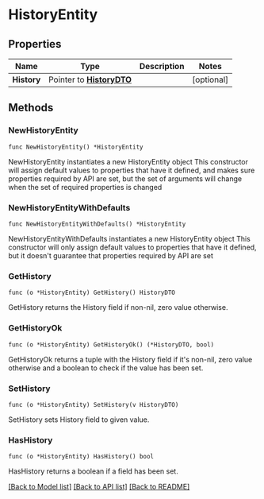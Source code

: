 # HistoryEntity

## Properties

Name | Type | Description | Notes
------------ | ------------- | ------------- | -------------
**History** | Pointer to [**HistoryDTO**](HistoryDTO.md) |  | [optional] 

## Methods

### NewHistoryEntity

`func NewHistoryEntity() *HistoryEntity`

NewHistoryEntity instantiates a new HistoryEntity object
This constructor will assign default values to properties that have it defined,
and makes sure properties required by API are set, but the set of arguments
will change when the set of required properties is changed

### NewHistoryEntityWithDefaults

`func NewHistoryEntityWithDefaults() *HistoryEntity`

NewHistoryEntityWithDefaults instantiates a new HistoryEntity object
This constructor will only assign default values to properties that have it defined,
but it doesn't guarantee that properties required by API are set

### GetHistory

`func (o *HistoryEntity) GetHistory() HistoryDTO`

GetHistory returns the History field if non-nil, zero value otherwise.

### GetHistoryOk

`func (o *HistoryEntity) GetHistoryOk() (*HistoryDTO, bool)`

GetHistoryOk returns a tuple with the History field if it's non-nil, zero value otherwise
and a boolean to check if the value has been set.

### SetHistory

`func (o *HistoryEntity) SetHistory(v HistoryDTO)`

SetHistory sets History field to given value.

### HasHistory

`func (o *HistoryEntity) HasHistory() bool`

HasHistory returns a boolean if a field has been set.


[[Back to Model list]](../README.md#documentation-for-models) [[Back to API list]](../README.md#documentation-for-api-endpoints) [[Back to README]](../README.md)


